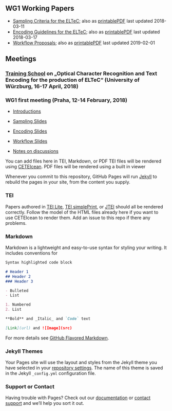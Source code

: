 

## WG1 Working Papers

- [Sampling Criteria for the ELTeC](https://distantreading.github.io/sampling_proposal.html); also as [printablePDF](https://distantreading.github.io/sampling_proposal.pdf) last updated 2018-03-11
- [Encoding Guidelines for the ELTeC](https://distantreading.github.io/encoding_proposal.html); also as  [printablePDF](https://distantreading.github.io/encoding_proposal.pdf) last updated 2018-03-17
- [Workflow Proposals](https://distantreading.github.io/workflow_proposal.html); also as  [printablePDF](https://distantreading.github.io/workflow_proposal.pdf) last updated 2019-02-01

## Meetings

### [Training School](https://distantreading.github.io/Training/) on „Optical Character Recognition and Text Encoding for the production of ELTeC“ (University of Würzburg, 16-17 April, 2018)

### WG1 first meeting (Praha, 12-14 February, 2018)

- [Introductions](https://distantreading.github.io/introduction_slides.pdf)
- [Sampling Slides](https://distantreading.github.io/sampling_slides.pdf) 
- [Encoding Slides](https://distantreading.github.io/encoding_slides.html) 
- [Workflow Slides](https://distantreading.github.io/workflow_slides.pdf) 

- [Notes on discussions](https://mensuel.framapad.org/p/distantReadingWG1-2018-02)

You can add files here in TEI, Markdown, or PDF
TEI files will be rendered using [CETEIcean](https://github.com/TEIC/CETEIcean). 
PDF files will be rendered using a built in viewer

Whenever you commit to this repository, GitHub Pages will run [Jekyll](https://jekyllrb.com/) to rebuild the pages in your site, from the content you supply.

### TEI 

Papers authored in [TEI Lite](http://www.tei-c.org/release/doc/tei-p5-exemplars/pdf/tei_lite.doc.pdf),
[TEI simplePrint](https://github.com/TEIC/TEI/blob/dev/P5/Exemplars/tei_simplePrint.odd), or [JTEI](https://www.oxygenxml.com/doc/versions/19.1/ug-developer/topics/author-jtei-doc-type.html) should all be rendered correctly. Follow the model of the HTML files already here if you want to use CETEIcean to render them. Add an issue to this repo if there any problems.

### Markdown

Markdown is a lightweight and easy-to-use syntax for styling your writing. It includes conventions for

```markdown
Syntax highlighted code block

# Header 1
## Header 2
### Header 3

- Bulleted
- List

1. Numbered
2. List

**Bold** and _Italic_ and `Code` text

[Link](url) and ![Image](src)
```

For more details see [GitHub Flavored Markdown](https://guides.github.com/features/mastering-markdown/).

### Jekyll Themes

Your Pages site will use the layout and styles from the Jekyll theme you have selected in your [repository settings](https://github.com/distantreading/papers.github.io/settings). The name of this theme is saved in the Jekyll `_config.yml` configuration file.

### Support or Contact

Having trouble with Pages? Check out our [documentation](https://help.github.com/categories/github-pages-basics/) or [contact support](https://github.com/contact) and we’ll help you sort it out.
